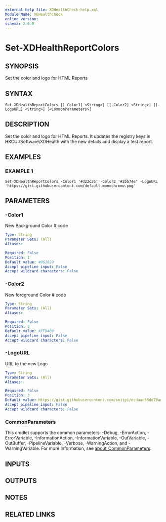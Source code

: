 ```yaml
---
external help file: XDHealthCheck-help.xml
Module Name: XDHealthCheck
online version:
schema: 2.0.0
---
```


# Set-XDHealthReportColors

## SYNOPSIS
Set the color and logo for HTML Reports

## SYNTAX

```
Set-XDHealthReportColors [[-Color1] <String>] [[-Color2] <String>] [[-LogoURL] <String>] [<CommonParameters>]
```

## DESCRIPTION
Set the color and logo for HTML Reports.
It updates the registry keys in HKCU:\Software\XDHealth with the new details and display a test report.

## EXAMPLES

### EXAMPLE 1
```
Set-XDHealthReportColors -Color1 '#d22c26' -Color2 '#2bb74e' -LogoURL 'https://gist.githubusercontent.com/default-monochrome.png'
```

## PARAMETERS

### -Color1
New Background Color # code

```yaml
Type: String
Parameter Sets: (All)
Aliases:

Required: False
Position: 1
Default value: #061820
Accept pipeline input: False
Accept wildcard characters: False
```

### -Color2
New foreground Color # code

```yaml
Type: String
Parameter Sets: (All)
Aliases:

Required: False
Position: 2
Default value: #FFD400
Accept pipeline input: False
Accept wildcard characters: False
```

### -LogoURL
URL to the new Logo

```yaml
Type: String
Parameter Sets: (All)
Aliases:

Required: False
Position: 3
Default value: Https://gist.githubusercontent.com/smitpi/ecdaae80dd79ad585e571b1ba16ce272/raw/6d0645968c7ba4553e7ab762c55270ebcc054f04/default-monochrome.png
Accept pipeline input: False
Accept wildcard characters: False
```

### CommonParameters
This cmdlet supports the common parameters: -Debug, -ErrorAction, -ErrorVariable, -InformationAction, -InformationVariable, -OutVariable, -OutBuffer, -PipelineVariable, -Verbose, -WarningAction, and -WarningVariable. For more information, see [about_CommonParameters](http://go.microsoft.com/fwlink/?LinkID=113216).

## INPUTS

## OUTPUTS

## NOTES

## RELATED LINKS
